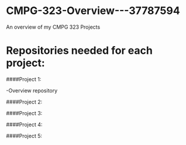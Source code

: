 # CMPG-323-Overview---37787594
An overview of my CMPG 323 Projects

# Repositories needed for each project:

####Project 1: 

-Overview repository

####Project 2:

####Project 3:

####Project 4:

####Project 5:
